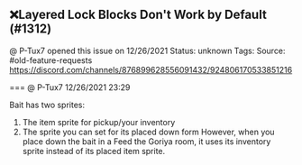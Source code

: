 ## ❌Layered Lock Blocks Don't Work by Default (#1312)
@ P-Tux7 opened this issue on 12/26/2021
Status: unknown
Tags: 
Source: #old-feature-requests https://discord.com/channels/876899628556091432/924806170533851216


=== @ P-Tux7 12/26/2021 23:29

Bait has two sprites:
1. The item sprite for pickup/your inventory
2. The sprite you can set for its placed down form
However, when you place down the bait in a Feed the Goriya room, it uses its inventory sprite instead of its placed item sprite.
